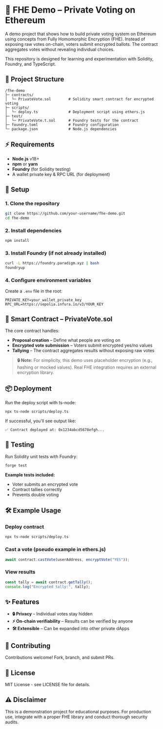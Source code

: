 # 🔐 FHE Demo – Private Voting on Ethereum

A demo project that shows how to build  private voting system on Ethereum using concepts from Fully Homomorphic Encryption (FHE). Instead of exposing raw votes on-chain, voters submit encrypted ballots. The contract aggregates votes without revealing individual choices.

This repository is designed for learning and experimentation with Solidity, Foundry, and TypeScript.

## 📂 Project Structure

```
/fhe-demo
├─ contracts/
│  └─ PrivateVote.sol        # Solidity smart contract for encrypted voting
├─ scripts/
│  └─ deploy.ts              # Deployment script using ethers.js
├─ test/
│  └─ PrivateVote.t.sol      # Foundry tests for the contract
├─ foundry.toml              # Foundry configuration
└─ package.json              # Node.js dependencies
```

## ⚡ Requirements

- **Node.js** v18+
- **npm** or **yarn**
- **Foundry** (for Solidity testing)
- A wallet private key & RPC URL (for deployment)

## 🚀 Setup

### 1. Clone the repository

```bash
git clone https://github.com/your-username/fhe-demo.git
cd fhe-demo
```

### 2. Install dependencies

```bash
npm install
```

### 3. Install Foundry (if not already installed)

```bash
curl -L https://foundry.paradigm.xyz | bash
foundryup
```

### 4. Configure environment variables

Create a `.env` file in the root:

```env
PRIVATE_KEY=your_wallet_private_key
RPC_URL=https://sepolia.infura.io/v3/YOUR_KEY
```

## 📜 Smart Contract – PrivateVote.sol

The core contract handles:

- **Proposal creation** – Define what people are voting on
- **Encrypted vote submission** – Voters submit encrypted yes/no values
- **Tallying** – The contract aggregates results without exposing raw votes

> **🔒 Note:** For simplicity, this demo uses placeholder encryption (e.g., hashing or mocked values). Real FHE integration requires an external encryption library.

## 📦 Deployment

Run the deploy script with ts-node:

```bash
npx ts-node scripts/deploy.ts
```

If successful, you'll see output like:

```
✅ Contract deployed at: 0x1234abcd5678efgh...
```

## 🧪 Testing

Run Solidity unit tests with Foundry:

```bash
forge test
```

**Example tests included:**
- Voter submits an encrypted vote
- Contract tallies correctly
- Prevents double voting

## 🛠️ Example Usage

### Deploy contract

```bash
npx ts-node scripts/deploy.ts
```

### Cast a vote (pseudo example in ethers.js)

```javascript
await contract.castVote(userAddress, encryptVote("YES"));
```

### View results

```javascript
const tally = await contract.getTally();
console.log("Encrypted tally:", tally);
```

## ✨ Features

- **🔒 Privacy** – Individual votes stay hidden
- **⚡ On-chain verifiability** – Results can be verified by anyone
- **🛠️ Extensible** – Can be expanded into other private dApps

## 🤝 Contributing

Contributions welcome! Fork, branch, and submit PRs.

## 📄 License

MIT License - see LICENSE file for details.

## ⚠️ Disclaimer

This is a demonstration project for educational purposes. For production use, integrate with a proper FHE library and conduct thorough security audits.

